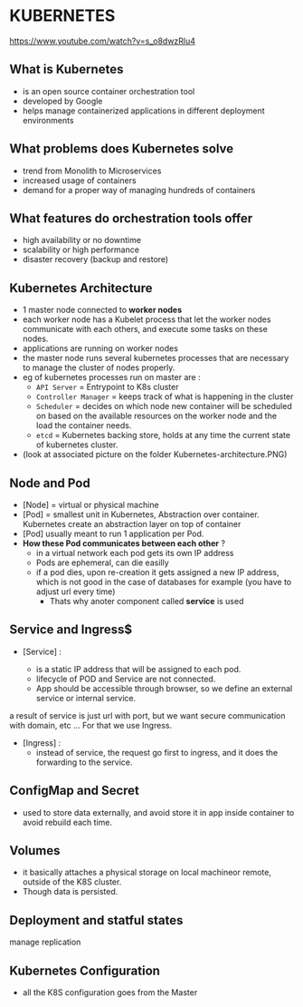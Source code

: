 # KUBERNETES

https://www.youtube.com/watch?v=s_o8dwzRlu4

## What is Kubernetes

- is an open source container orchestration tool
- developed by Google
- helps manage containerized applications in different deployment environments

## What problems does Kubernetes solve

- trend from Monolith to Microservices
- increased usage of containers
- demand for a proper way of managing hundreds of containers

## What features do orchestration tools offer

- high availability or no downtime
- scalability or high performance
- disaster recovery (backup and restore)

## Kubernetes Architecture

- 1 master node connected to **worker nodes**
- each worker node has a Kubelet process that let the worker nodes communicate with each others, and execute some tasks on these nodes.
- applications are running on worker nodes
- the master node runs several kubernetes processes that are necessary to manage the cluster of nodes properly.
- eg of kubernetes processes run on master are :
  - `API Server` = Entrypoint to K8s cluster
  - `Controller Manager` = keeps track of what is happening in the cluster
  - `Scheduler` = decides on which node new container will be scheduled on based on the available resources on the worker node and the load the container needs.
  - `etcd` = Kubernetes backing store, holds at any time the current state of kubernetes cluster.
- (look at associated picture on the folder Kubernetes-architecture.PNG)

## Node and Pod

- [Node] = virtual or physical machine
- [Pod] = smallest unit in Kubernetes, Abstraction over container. Kubernetes create an abstraction layer on top of container
- [Pod] usually meant to run 1 application per Pod.
- **How these Pod communicates between each other** ?
  - in a virtual network each pod gets its own IP address
  - Pods are ephemeral, can die easilly
  - if a pod dies, upon re-creation it gets assigned a new IP address, which is not good in the case of databases for example (you have to adjust url every time)
    - Thats why anoter component called **service** is used

## Service and Ingress$

- [Service] :

  - is a static IP address that will be assigned to each pod.
  - lifecycle of POD and Service are not connected.
  - App should be accessible through browser, so we define an external service or internal service.

a result of service is just url with port, but we want secure communication with domain, etc ... For that we use Ingress.

- [Ingress] :
  - instead of service, the request go first to ingress, and it does the forwarding to the service.

## ConfigMap and Secret

- used to store data externally, and avoid store it in app inside container to avoid rebuild each time.

## Volumes

- it basically attaches a physical storage on local machineor remote, outside of the K8S cluster.
- Though data is persisted.

## Deployment and statful states

manage replication

## Kubernetes Configuration

- all the K8S configuration goes from the Master
